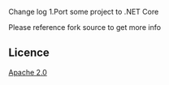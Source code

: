 Change log
1.Port some project to .NET Core

Please reference fork source to get more info

## Licence

[Apache 2.0](https://github.com/xabre/MvvmCross-BluetoothLE/blob/master/LICENSE)




